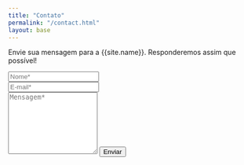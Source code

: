 ```yaml
---
title: "Contato"
permalink: "/contact.html"
layout: base
---
```


<form action="https://formspree.io/f/xoqygevr" method="POST">    
<p class="mb-4">Envie sua mensagem para a {{site.name}}. Responderemos assim que possível!</p>
<div class="form-group row">
<div class="col-md-6">
<input class="form-control" type="text" name="name" placeholder="Nome*" required>
</div>
<div class="col-md-6">
<input class="form-control" type="email" name="_replyto" placeholder="E-mail*" required>
</div>
</div>
<textarea rows="8" class="form-control mb-3" name="message" placeholder="Mensagem*" required></textarea>    
<input class="btn btn-secondary" type="submit" value="Enviar">
</form>